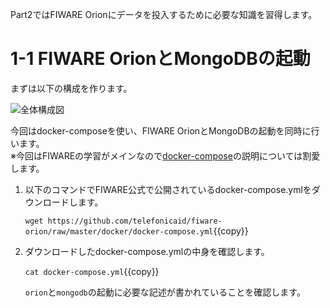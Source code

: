 Part2ではFIWARE Orionにデータを投入するために必要な知識を習得します。


# 1-1 FIWARE OrionとMongoDBの起動

まずは以下の構成を作ります。

![全体構成図](https://github.com/c-3lab/katacoda-scenarios/raw/main/assets/1-1.png)


今回はdocker-composeを使い、FIWARE OrionとMongoDBの起動を同時に行います。  
※今回はFIWAREの学習がメインなので[docker-compose](https://)の説明については割愛します。

1. 以下のコマンドでFIWARE公式で公開されているdocker-compose.ymlをダウンロードします。

   `wget https://github.com/telefonicaid/fiware-orion/raw/master/docker/docker-compose.yml`{{copy}}

2. ダウンロードしたdocker-compose.ymlの中身を確認します。

   `cat docker-compose.yml`{{copy}}

   `orion`と`mongodb`の起動に必要な記述が書かれていることを確認します。
